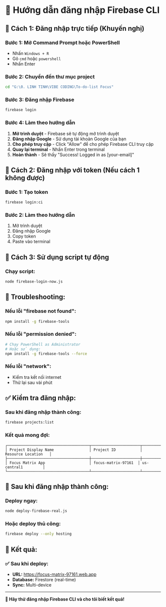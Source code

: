 # 🔐 Hướng dẫn đăng nhập Firebase CLI

## 🎯 **Cách 1: Đăng nhập trực tiếp (Khuyến nghị)**

### **Bước 1: Mở Command Prompt hoặc PowerShell**
- Nhấn `Windows + R`
- Gõ `cmd` hoặc `powershell`
- Nhấn Enter

### **Bước 2: Chuyển đến thư mục project**
```bash
cd "G:\0. LINH TINH\VIBE CODING\To-do-list Focus"
```

### **Bước 3: Đăng nhập Firebase**
```bash
firebase login
```

### **Bước 4: Làm theo hướng dẫn**
1. **Mở trình duyệt** - Firebase sẽ tự động mở trình duyệt
2. **Đăng nhập Google** - Sử dụng tài khoản Google của bạn
3. **Cho phép truy cập** - Click "Allow" để cho phép Firebase CLI truy cập
4. **Quay lại terminal** - Nhấn Enter trong terminal
5. **Hoàn thành** - Sẽ thấy "Success! Logged in as [your-email]"

## 🎯 **Cách 2: Đăng nhập với token (Nếu cách 1 không được)**

### **Bước 1: Tạo token**
```bash
firebase login:ci
```

### **Bước 2: Làm theo hướng dẫn**
1. Mở trình duyệt
2. Đăng nhập Google
3. Copy token
4. Paste vào terminal

## 🎯 **Cách 3: Sử dụng script tự động**

### **Chạy script:**
```bash
node firebase-login-now.js
```

## 🔧 **Troubleshooting:**

### **Nếu lỗi "firebase not found":**
```bash
npm install -g firebase-tools
```

### **Nếu lỗi "permission denied":**
```bash
# Chạy PowerShell as Administrator
# Hoặc sử dụng:
npm install -g firebase-tools --force
```

### **Nếu lỗi "network":**
- Kiểm tra kết nối internet
- Thử lại sau vài phút

## ✅ **Kiểm tra đăng nhập:**

### **Sau khi đăng nhập thành công:**
```bash
firebase projects:list
```

### **Kết quả mong đợi:**
```
┌─────────────────────────────────────┬──────────────────────┬──────────────────────┐
│ Project Display Name                │ Project ID           │ Resource Location   │
├─────────────────────────────────────┼──────────────────────┼──────────────────────┤
│ Focus Matrix App                    │ focus-matrix-97161  │ us-central1         │
└─────────────────────────────────────┴──────────────────────┴──────────────────────┘
```

## 🚀 **Sau khi đăng nhập thành công:**

### **Deploy ngay:**
```bash
node deploy-firebase-real.js
```

### **Hoặc deploy thủ công:**
```bash
firebase deploy --only hosting
```

## 🎯 **Kết quả:**

### **✅ Sau khi deploy:**
- **URL:** https://focus-matrix-97161.web.app
- **Database:** Firestore (real-time)
- **Sync:** Multi-device

---

**🔐 Hãy thử đăng nhập Firebase CLI và cho tôi biết kết quả!**
